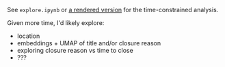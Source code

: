 See `explore.ipynb` or [a rendered version](https://nbsanity.com/static/23da61bbe2f5632e51e93974da0ce98f/explore.html) for the time-constrained analysis.

Given more time, I'd likely explore:
* location
* embeddings + UMAP of title and/or closure reason
* exploring closure reason vs time to close
* ???
